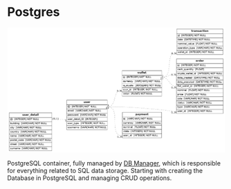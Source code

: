 # Postgres
![image](https://raw.githubusercontent.com/THD-C/DB_Manager/main/ERD.png)

PostgreSQL container, fully managed by [DB Manager](https://github.com/THD-C/DB_Manager), which is responsible for everything related to SQL data storage.
Starting with creating the Database in PostgreSQL and managing CRUD operations.

